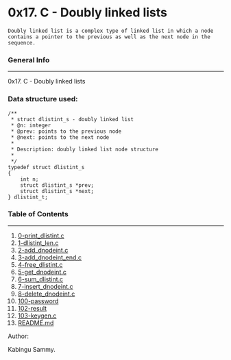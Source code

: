 # 0x17. C - Doubly linked lists


```Doubly linked list is a complex type of linked list in which a node contains a pointer to the previous as well as the next node in the sequence. ```


### General Info
***
0x17. C - Doubly linked lists


### Data structure used:

```
/**
 * struct dlistint_s - doubly linked list
 * @n: integer
 * @prev: points to the previous node
 * @next: points to the next node
 *
 * Description: doubly linked list node structure
 * 
 */
typedef struct dlistint_s
{
    int n;
    struct dlistint_s *prev;
    struct dlistint_s *next;
} dlistint_t;

```


### Table of Contents
***
1. [0-print_dlistint.c](./0-print_dlistint.c)
2. [1-dlistint_len.c](./1-dlistint_len.c)
3. [2-add_dnodeint.c](./2-add_dnodeint.c)
4. [3-add_dnodeint_end.c](./3-add_dnodeint_end.c)
5. [4-free_dlistint.c](./4-free_dlistint.c)
6. [5-get_dnodeint.c](./5-get_dnodeint.c)
7. [6-sum_dlistint.c](./6-sum_dlistint.c)
8. [7-insert_dnodeint.c](./7-insert_dnodeint.c)
9. [8-delete_dnodeint.c](./8-delete_dnodeint.c)
10. [100-password](./#)
11. [102-result](./#)
12. [103-keygen.c](./#)
13. [README.md](./README.md)


Author:

Kabingu Sammy.